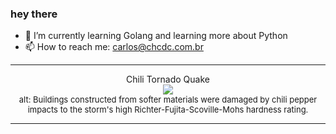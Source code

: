 ### hey there 

- :seedling: I’m currently learning Golang and learning more about Python
- :mailbox: How to reach me: carlos@chcdc.com.br


---


<!-- xkcd -->
<p align="center">Chili Tornado Quake</br><img src=https://imgs.xkcd.com/comics/chili_tornado_quake.png></br><font size =2>alt: Buildings constructed from softer materials were damaged by chili pepper impacts to the storm's high Richter-Fujita-Scoville-Mohs hardness rating.</br></font></p></table></p> 


<!-- xkcd -->
---
